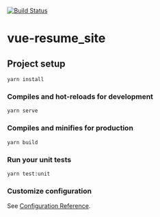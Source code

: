 [![Build Status](https://travis-ci.org/ClarkAllen1556/resume_site.svg?branch=master)](https://travis-ci.org/ClarkAllen1556/resume_site)

# vue-resume_site

## Project setup
```
yarn install
```

### Compiles and hot-reloads for development
```
yarn serve
```

### Compiles and minifies for production
```
yarn build
```

### Run your unit tests
```
yarn test:unit
```

### Customize configuration
See [Configuration Reference](https://cli.vuejs.org/config/).
